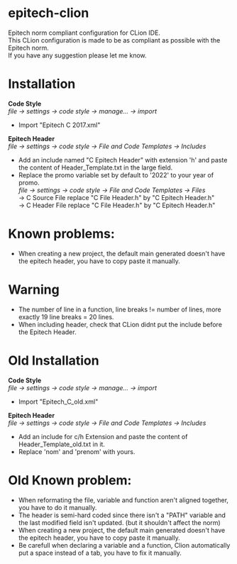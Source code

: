 # epitech-clion
Epitech norm compliant configuration for CLion IDE.<br />
This CLion configuration is made to be as compliant as possible with the Epitech norm.<br />
If you have any suggestion please let me know.<br />

# Installation

**Code Style**<br />
*file -> settings -> code style -> manage... -> import*
- Import "Epitech C 2017.xml"

**Epitech Header**<br />
*file -> settings -> code style -> File and Code Templates -> Includes*
- Add an include named "C Epitech Header" with extension 'h' and paste the content of Header_Template.txt in the large field.<br />
- Replace the promo variable set by default to '2022' to your year of promo.<br />
*file -> settings -> code style -> File and Code Templates -> Files*<br />
-> C Source File replace "C File Header.h" by "C Epitech Header.h"<br />
-> C Header File replace "C File Header.h" by "C Epitech Header.h"<br />

# Known problems:
- When creating a new project, the default main generated doesn't have the epitech header, you have to copy paste it manually.

# Warning
- The number of line in a function, line breaks != number of lines, more exactly 19 line breaks = 20 lines.
- When including header, check that CLion didnt put the include before the Epitech Header.

# Old Installation

**Code Style**<br />
*file -> settings -> code style -> manage... -> import*
- Import "Epitech_C_old.xml"

**Epitech Header**<br />
*file -> settings -> code style -> File and Code Templates -> Includes*
- Add an include for c/h Extension and paste the content of Header_Template_old.txt in it.
- Replace 'nom' and 'prenom' with yours.

# Old Known problem:
- When reformating the file, variable and function aren't aligned together, you have to do it manually.
- The header is semi-hard coded since there isn't a "PATH" variable and the last modified field isn't updated. (but it shouldn't affect the norm)
- When creating a new project, the default main generated doesn't have the epitech header, you have to copy paste it manually.
- Be carefull when declaring a variable and a function, Clion automatically put a space instead of a tab, you have to fix it manually.
